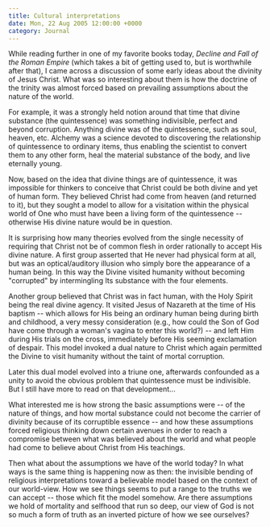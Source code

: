 ```yaml
---
title: Cultural interpretations
date: Mon, 22 Aug 2005 12:00:00 +0000
category: Journal
---
```


While reading further in one of my favorite books today, *Decline and
Fall of the Roman Empire* (which takes a bit of getting used to, but is
worthwhile after that), I came across a discussion of some early ideas
about the divinity of Jesus Christ.  What was so interesting about them
is how the doctrine of the trinity was almost forced based on prevailing
assumptions about the nature of the world.

For example, it was a strongly held notion around that time that divine
substance (the quintessence) was something indivisible, perfect and
beyond corruption.  Anything divine was of the quintessence, such as
soul, heaven, etc.  Alchemy was a science devoted to discovering the
relationship of quintessence to ordinary items, thus enabling the
scientist to convert them to any other form, heal the material substance
of the body, and live eternally young.

Now, based on the idea that divine things are of quintessence, it was
impossible for thinkers to conceive that Christ could be both divine and
yet of human form.  They believed Christ had come from heaven (and
returned to it), but they sought a model to allow for a visitation
within the physical world of One who must have been a living form of the
quintessence -- otherwise His divine nature would be in question.

It is surprising how many theories evolved from the single necessity of
requiring that Christ not be of common flesh in order rationally to
accept His divine nature.  A first group asserted that He never had
physical form at all, but was an optical/auditory illusion who simply
bore the appearance of a human being.  In this way the Divine visited
humanity without becoming "corrupted" by intermingling Its substance
with the four elements.

Another group believed that Christ was in fact human, with the Holy
Spirit being the real divine agency.  It visited Jesus of Nazareth at
the time of His baptism -- which allows for His being an ordinary human
being during birth and childhood, a very messy consideration (e.g., how
could the Son of God have come through a woman's vagina to enter this
world?) -- and left Him during His trials on the cross, immediately
before His seeming exclamation of despair.  This model invoked a dual
nature to Christ which again permitted the Divine to visit humanity
without the taint of mortal corruption.

Later this dual model evolved into a triune one, afterwards confounded
as a unity to avoid the obvious problem that quintessence must be
indivisible.  But I still have more to read on that development...

What interested me is how strong the basic assumptions were -- of the
nature of things, and how mortal substance could not become the carrier
of divinity because of its corruptible essence -- and how these
assumptions forced religious thinking down certain avenues in order to
reach a compromise between what was believed about the world and what
people had come to believe about Christ from His teachings.

Then what about the assumptions we have of the world today?  In what
ways is the same thing is happening now as then: the invisible bending
of religious interpretations toward a believable model based on the
context of our world-view.  How we see things seems to put a range to
the truths we can accept -- those which fit the model somehow.  Are
there assumptions we hold of mortality and selfhood that run so deep,
our view of God is not so much a form of truth as an inverted picture of
how we see ourselves?


